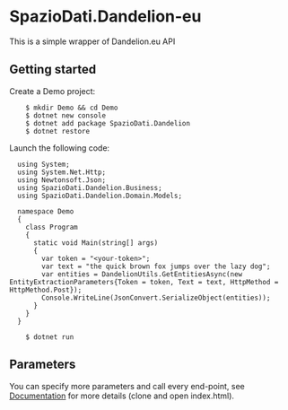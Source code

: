 # SpazioDati.Dandelion-eu
This is a simple wrapper of Dandelion.eu API 

## Getting started

Create a Demo project:

```
    $ mkdir Demo && cd Demo
    $ dotnet new console
    $ dotnet add package SpazioDati.Dandelion
    $ dotnet restore
```

Launch the following code:


```
  using System;
  using System.Net.Http;
  using Newtonsoft.Json;
  using SpazioDati.Dandelion.Business;
  using SpazioDati.Dandelion.Domain.Models;
    
  namespace Demo
  {
    class Program
    {
      static void Main(string[] args)
      {
        var token = "<your-token>";
        var text = "the quick brown fox jumps over the lazy dog";
        var entities = DandelionUtils.GetEntitiesAsync(new EntityExtractionParameters{Token = token, Text = text, HttpMethod = HttpMethod.Post});
        Console.WriteLine(JsonConvert.SerializeObject(entities));
      }
    }
  }
```

```
    $ dotnet run
```

## Parameters 
You can specify more parameters and call every end-point, see [Documentation](https://github.com/EdoardoLenzi9/SpazioDati.Dandelion-eu/tree/master/SpazioDati.Dandelion.Documentation) for more details (clone and open index.html).

